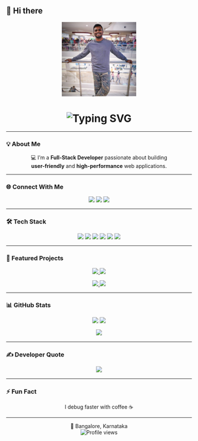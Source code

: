 ## 👋 Hi there

<!-- Banner -->
<p align="center">
  <img src="https://github.com/Sainath-K-tech/Sainath-K-tech/blob/3c2ca8756f805b105145f080091cc48c9498e278/Sainath.jpg" width="40%" alt="Sainath K - Full Stack Developer Banner">
</p>

<!-- Typing Animation -->
<h1 align="center">
  <img src="https://readme-typing-svg.herokuapp.com?font=Fira+Code&size=26&duration=3000&pause=800&color=00F700&center=true&vCenter=true&width=500&lines=Full-Stack+Web+Developer;Problem+Solver+%26+Tech+Learner;Always+learning+new+things!" alt="Typing SVG" />
</h1>

---

### 💡 About Me  
<p align="center">
💻 I’m a <strong>Full-Stack Developer</strong> passionate about building <br> 
<strong>user-friendly</strong> and <strong>high-performance</strong> web applications.  
</p>

---

### 🌐 Connect With Me  
<p align="center">
  <a href="YOUR_LINKEDIN_LINK"><img src="https://img.shields.io/badge/LinkedIn-0077B5.svg?style=for-the-badge&logo=linkedin&logoColor=white" /></a>
  <a href="YOUR_INSTAGRAM_LINK"><img src="https://img.shields.io/badge/Instagram-E4405F.svg?style=for-the-badge&logo=Instagram&logoColor=white" /></a>
  <a href="YOUR_PORTFOLIO_LINK"><img src="https://img.shields.io/badge/Portfolio-000000.svg?style=for-the-badge&logo=About.me&logoColor=white" /></a>
</p>

---

### 🛠 Tech Stack  
<p align="center">
  <img src="https://img.shields.io/badge/HTML5-%23E34F26.svg?style=for-the-badge&logo=html5&logoColor=white" />
  <img src="https://img.shields.io/badge/CSS3-%231572B6.svg?style=for-the-badge&logo=css3&logoColor=white" />
  <img src="https://img.shields.io/badge/JavaScript-%23323330.svg?style=for-the-badge&logo=javascript&logoColor=%23F7DF1E" />
  <img src="https://img.shields.io/badge/Python-%233776AB.svg?style=for-the-badge&logo=python&logoColor=white" />
  <img src="https://img.shields.io/badge/Java-%23ED8B00.svg?style=for-the-badge&logo=java&logoColor=white" />
  <img src="https://img.shields.io/badge/C-%2300599C.svg?style=for-the-badge&logo=c&logoColor=white" />
</p>

---

### 🚀 Featured Projects  
<p align="center">
  <a href="https://github.com/Sainath-K-tech/Student-Management-System-React">
  <img src="https://github-readme-stats.vercel.app/api/pin/?username=Sainath-K-tech&repo=Student-Management-System-React&theme=tokyonight&hide_border=false" />
</a>

  <a href="https://github.com/Sainath-K-tech/The-Daily-Pulse-NewsApp-">
  <img src="https://github-readme-stats.vercel.app/api/pin/?username=Sainath-K-tech&repo=The-Daily-Pulse-NewsApp-&theme=tokyonight&hide_border=false" />
</a>
</p>

<p align="center">
<a href="https://github.com/Sainath-K-tech/Aurora-ChatBot-">
  <img src="https://github-readme-stats.vercel.app/api/pin/?username=Sainath-K-tech&repo=Aurora-ChatBot-&theme=tokyonight&hide_border=false" />
</a>

<a href="https://github.com/Sainath-K-tech/To-Do-List">
  <img src="https://github-readme-stats.vercel.app/api/pin/?username=Sainath-K-tech&repo=To-Do-List&theme=tokyonight&hide_border=false" />
</a>
</p>


---

### 📊 GitHub Stats  
<p align="center">
  <img src="https://github-readme-stats.vercel.app/api?username=Sainath-K-tech&theme=tokyonight&hide_border=false&include_all_commits=true&count_private=true" height="165" />
  <img src="https://github-readme-streak-stats.herokuapp.com/?user=Sainath-K-tech&theme=tokyonight&hide_border=false" height="165" />
</p>

<p align="center">
  <img src="https://github-readme-stats.vercel.app/api/top-langs/?username=Sainath-K-tech&theme=tokyonight&hide_border=false&layout=compact" height="150" />
</p>

---

### ✍️ Developer Quote  
<p align="center">
  <img src="https://quotes-github-readme.vercel.app/api?type=horizontal&theme=tokyonight" />
</p>

---

### ⚡ Fun Fact  
<p align="center">I debug faster with coffee ☕</p>

---

<p align="center">
  📍 Bangalore, Karnataka <br>
  <img src="https://komarev.com/ghpvc/?username=Sainath-K-tech&color=ff69b4" alt="Profile views" />
</p>
